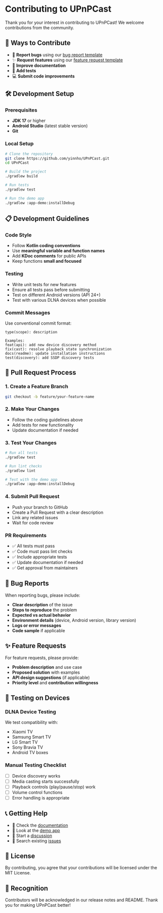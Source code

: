 # Contributing to UPnPCast

Thank you for your interest in contributing to UPnPCast! We welcome contributions from the community.

## 🚀 Ways to Contribute

- 🐛 **Report bugs** using our [bug report template](https://github.com/yinnho/UPnPCast/issues/new?assignees=&labels=bug&template=bug_report.md&title=%5BBUG%5D+)
- ✨ **Request features** using our [feature request template](https://github.com/yinnho/UPnPCast/issues/new?assignees=&labels=enhancement&template=feature_request.md&title=%5BFEATURE%5D+)
- 📖 **Improve documentation**
- 🧪 **Add tests**
- 💻 **Submit code improvements**

## 🛠️ Development Setup

### Prerequisites
- **JDK 17** or higher
- **Android Studio** (latest stable version)
- **Git**

### Local Setup
```bash
# Clone the repository
git clone https://github.com/yinnho/UPnPCast.git
cd UPnPCast

# Build the project
./gradlew build

# Run tests
./gradlew test

# Run the demo app
./gradlew :app-demo:installDebug
```

## 📋 Development Guidelines

### Code Style
- Follow **Kotlin coding conventions**
- Use **meaningful variable and function names**
- Add **KDoc comments** for public APIs
- Keep functions **small and focused**

### Testing
- Write unit tests for new features
- Ensure all tests pass before submitting
- Test on different Android versions (API 24+)
- Test with various DLNA devices when possible

### Commit Messages
Use conventional commit format:
```
type(scope): description

Examples:
feat(api): add new device discovery method
fix(cast): resolve playback state synchronization
docs(readme): update installation instructions
test(discovery): add SSDP discovery tests
```

## 🔄 Pull Request Process

### 1. Create a Feature Branch
```bash
git checkout -b feature/your-feature-name
```

### 2. Make Your Changes
- Follow the coding guidelines above
- Add tests for new functionality
- Update documentation if needed

### 3. Test Your Changes
```bash
# Run all tests
./gradlew test

# Run lint checks
./gradlew lint

# Test with the demo app
./gradlew :app-demo:installDebug
```

### 4. Submit Pull Request
- Push your branch to GitHub
- Create a Pull Request with a clear description
- Link any related issues
- Wait for code review

### PR Requirements
- ✅ All tests must pass
- ✅ Code must pass lint checks
- ✅ Include appropriate tests
- ✅ Update documentation if needed
- ✅ Get approval from maintainers

## 🐛 Bug Reports

When reporting bugs, please include:
- **Clear description** of the issue
- **Steps to reproduce** the problem
- **Expected vs actual behavior**
- **Environment details** (device, Android version, library version)
- **Logs or error messages**
- **Code sample** if applicable

## ✨ Feature Requests

For feature requests, please provide:
- **Problem description** and use case
- **Proposed solution** with examples
- **API design suggestions** (if applicable)
- **Priority level** and **contribution willingness**

## 📱 Testing on Devices

### DLNA Device Testing
We test compatibility with:
- Xiaomi TV
- Samsung Smart TV
- LG Smart TV
- Sony Bravia TV
- Android TV boxes

### Manual Testing Checklist
- [ ] Device discovery works
- [ ] Media casting starts successfully
- [ ] Playback controls (play/pause/stop) work
- [ ] Volume control functions
- [ ] Error handling is appropriate

## 📞 Getting Help

- 📖 Check the [documentation](README.md)
- 🎯 Look at the [demo app](app-demo/)
- 💬 Start a [discussion](https://github.com/yinnho/UPnPCast/discussions)
- 🐛 Search existing [issues](https://github.com/yinnho/UPnPCast/issues)

## 📜 License

By contributing, you agree that your contributions will be licensed under the MIT License.

## 🙏 Recognition

Contributors will be acknowledged in our release notes and README. Thank you for making UPnPCast better! 
